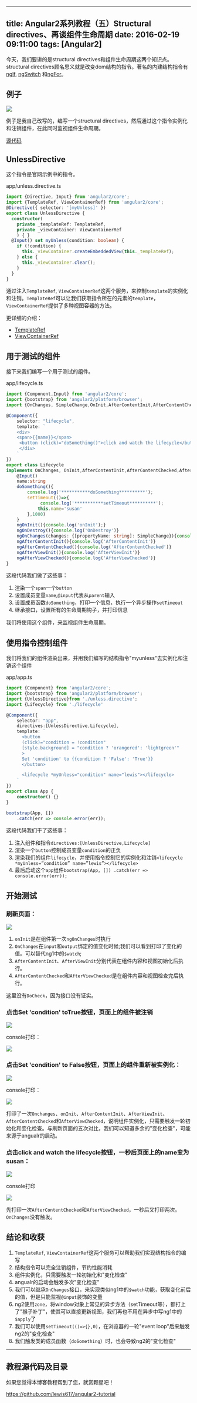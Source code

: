 
---
title: Angular2系列教程（五）Structural directives、再谈组件生命周期
date: 2016-02-19 09:11:00
tags: [Angular2]
---

今天，我们要讲的是structural directives和组件生命周期这两个知识点。structural directives顾名思义就是改变dom结构的指令。著名的内建结构指令有[ngIf](https://angular.io/docs/ts/latest/guide/template-syntax.html#ngIf),
[ngSwitch](https://angular.io/docs/ts/latest/guide/template-syntax.html#ngSwitch) 和[ngFor](https://angular.io/docs/ts/latest/guide/template-syntax.html#ngFor)。

## 例子

![](https://ws2.sinaimg.cn/large/83900b4egw1f9xofl445fj20e30a4t9t.jpg)

例子是我自己改写的，编写一个structural directives，然后通过这个指令实例化和注销组件，在此同时监视组件生命周期。

[源代码](https://github.com/lewis617/angular2-tutorial/tree/master/lifecycle)

## UnlessDirective

这个指令是官网示例中的指令。

app/unless.directive.ts

```ts
import {Directive, Input} from 'angular2/core';
import {TemplateRef, ViewContainerRef} from 'angular2/core';
@Directive({ selector: '[myUnless]' })
export class UnlessDirective {
  constructor(
    private _templateRef: TemplateRef,
    private _viewContainer: ViewContainerRef
    ) { }
  @Input() set myUnless(condition: boolean) {
    if (!condition) {
      this._viewContainer.createEmbeddedView(this._templateRef);
    } else {
      this._viewContainer.clear();
    }
  }
}
```

通过注入`TemplateRef`, `ViewContainerRef`这两个服务，来控制`template`的实例化和注销。`TemplateRef`可以让我们获取指令所在的元素的`template`，`ViewContainerRef`提供了多种视图容器的方法。

更详细的介绍：

  * [TemplateRef](https://angular.io/docs/ts/latest/api/core/TemplateRef-class.html)
  * [ViewContainerRef](https://angular.io/docs/ts/latest/api/core/ViewContainerRef-class.html)

## 用于测试的组件

接下来我们编写一个用于测试的组件。

app/lifecycle.ts

```ts
import {Component,Input} from 'angular2/core';
import {bootstrap} from 'angular2/platform/browser';
import {OnChanges, SimpleChange,OnInit,AfterContentInit,AfterContentChecked,AfterViewInit,AfterViewChecked,OnDestroy} from 'angular2/core';

@Component({
    selector: "lifecycle",
    template: `
    <div>
    <span>{{name}}</span>
     <button (click)="doSomething()">click and watch the lifecycle</button>
     </div>
    `
})
export class Lifecycle
implements OnChanges, OnInit,AfterContentInit,AfterContentChecked,AfterViewInit, AfterViewChecked, OnDestroy{
    @Input()
    name:string
    doSomething(){
        console.log('***********doSomething**********');
        setTimeout(()=>{
             console.log('***********setTimeout**********');
            this.name='susan'
        },1000)
    }
    ngOnInit(){console.log('onInit');}
    ngOnDestroy(){console.log('OnDestroy')}
    ngOnChanges(changes: {[propertyName: string]: SimpleChange}){console.log('ngOnChanges',changes)}
    ngAfterContentInit(){console.log('AfterContentInit')}
    ngAfterContentChecked(){console.log('AfterContentChecked')}
    ngAfterViewInit(){console.log('AfterViewInit')}
    ngAfterViewChecked(){console.log('AfterViewChecked')}
}
```

这段代码我们做了这些事：

  1. 渲染一个`span`一个`button`
  2. 设置成员变量`name`,`@input`代表从`parent`输入
  3. 设置成员函数`doSomething`，打印一个信息，执行一个异步操作`setTimeout`
  4. 继承接口，设置所有的生命周期钩子，并打印信息

我们将使用这个组件，来监视组件生命周期。

## 使用指令控制组件

我们将我们的组件渲染出来，并用我们编写的结构指令"myunless"去实例化和注销这个组件

app/app.ts

```ts
import {Component} from 'angular2/core';
import {bootstrap} from 'angular2/platform/browser';
import {UnlessDirective}from './unless.directive';
import {Lifecycle} from './lifecycle'

@Component({
    selector: "app",
    directives:[UnlessDirective,Lifecycle],
    template: `
      <button
      (click)="condition = !condition"
      [style.background] = "condition ? 'orangered': 'lightgreen'"
      >
      Set 'condition' to {{condition ? 'False': 'True'}}
      </button>

      <lifecycle *myUnless="condition" name="lewis"></lifecycle>
    `
})
export class App {
    constructor() {}
}

bootstrap(App, [])
    .catch(err => console.error(err));    
```

这段代码我们干了这些事：

  1. 注入组件和指令`directives:[UnlessDirective,Lifecycle]`
  2. 渲染一个`button`控制成员变量`condition`的正负
  3. 渲染我们的组件`lifecycle`，并使用指令控制它的实例化和注销`<lifecycle *myUnless=”condition” name=”lewis”></lifecycle>`
  4. 最后启动这个`app`组件`bootstrap(App, []) .catch(err => console.error(err));`

## 开始测试

### 刷新页面：

![](https://ws4.sinaimg.cn/large/83900b4egw1f9xofnidzrj206l0b9jsf.jpg)

  1. `onInit`是在组件第一次`ngOnChanges`时执行
  2. `OnChanges`在`input`和`output`绑定的值变化时候;我们可以看到打印了变化的值。可以替代ng1中的`$watch`;
  3. `AfterContentInit`、`AfterViewInit`分别代表在组件内容和视图初始化后执行。
  4. `AfterContentChecked`和`AfterViewChecked`是在组件内容和视图检查完后执行。

这里没有`DoCheck`，因为接口没有证实。  

### 点击Set 'condition' toTrue按钮，页面上的组件被注销

![](https://ws1.sinaimg.cn/large/83900b4egw1f9xoflcprrj207n036wed.jpg)

console打印：

![](https://ws3.sinaimg.cn/large/83900b4egw1f9xofkn1oij206f00jjr5.jpg)

### 点击Set 'condition' to False按钮，页面上的组件重新被实例化：

![](https://ws2.sinaimg.cn/large/83900b4egw1f9xofk3dwqj207q022t8q.jpg)

console打印：

![](https://ws2.sinaimg.cn/large/83900b4egw1f9xofkozklj206d03laa5.jpg)

打印了一次`Onchanges`、`onInit`、`AfterContentInit`、`AfterViewInit`、`AfterContentChecked`和`AfterViewChecked`，说明组件实例化，只需要触发一轮初始化和变化检查。与刷新页面的五次对比，我们可以知道多余的"变化检查"，可能来源于angualr的启动。

### 点击click and watch the lifecycle按钮，一秒后页面上的name变为susan：

![](https://ws1.sinaimg.cn/large/83900b4egw1f9xofkuv3uj207701p3yk.jpg)

console打印

![](https://ws2.sinaimg.cn/large/83900b4egw1f9xofmbzj1j206m04qjrm.jpg)

先打印一次`AfterContentChecked`和`AfterViewChecked`，一秒后又打印两次。`OnChanges`没有触发。

## 结论和收获

  1. `TemplateRef`, `ViewContainerRef`这两个服务可以帮助我们实现结构指令的编写
  2. 结构指令可以完全注销组件，节约性能消耗
  3. 组件实例化，只需要触发一轮初始化和"变化检查"
  4. angualr的启动会触发多次"变化检查"
  5. 我们可以继承`OnChanges`接口，来实现类似ng1中的`$watch`功能，获取变化前后的值，但是只能监视`@input`装饰的变量
  6. ng2使用`zone`，将window对象上常见的异步方法（setTimeout等），都打上了"猴子补丁"，使其可以直接更新视图，我们再也不用在异步中写ng1中的`$apply`了
  7. 我们可以使用`setTimeout(()=>{},0)`，在浏览器的一轮"event loop"后来触发ng2的"变化检查"
  8. 我们触发类的成员函数（`doSomething`）时，也会导致ng2的"变化检查"

* * *

## 教程源代码及目录

如果您觉得本博客教程帮到了您，就赏颗星吧！

<https://github.com/lewis617/angular2-tutorial>

